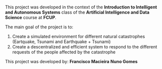 This project was developed in the context of the **Introduction to Intelligent and Autonomous Systems** class of the **Artificial Intelligence and Data Science** course at **FCUP**.

The main goal of the project is to:
1. Create a simulated environment for different natural catastrophes (Eartquake, Tsunami and Earthquake + Tsunami)
2. Create a descentralized and efficient system to respond to the different requests of the people affected by the catastrophe

This project was developed by:
**Francisco Macieira**
**Nuno Gomes**
